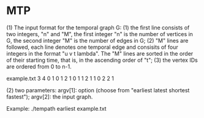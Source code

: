 # MTP

(1) The input format for the temporal graph G: (1) the first line consists of two integers, "n" and "M", the first integer "n" is the number of vertices in G, the second integer "M" is the number of edges in G; (2) "M" lines are followed, each line denotes one temporal edge and consisits of four integers in the format "u v t lambda". The "M" lines are sorted in the order of their starting time, that is, in the ascending order of "t"; (3) the vertex IDs are ordered from 0 to n-1. 

example.txt
3 4 
0 1 0 1
2 1 0 1
1 2 1 1
0 2 2 1

(2) two parameters: argv[1]: option (choose from "earliest latest shortest fastest"); argv[2]: the input graph. 

Example:
./tempath earliest example.txt
 
